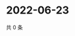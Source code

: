 # 2022-06-23

共 0 条

<!-- BEGIN WEIBO -->
<!-- 最后更新时间 Thu Jun 23 2022 07:15:16 GMT+0800 (China Standard Time) -->

<!-- END WEIBO -->
